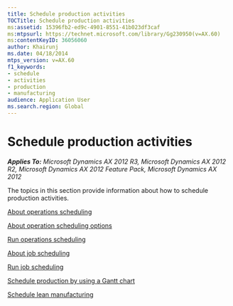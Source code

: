 ```yaml
---
title: Schedule production activities
TOCTitle: Schedule production activities
ms:assetid: 15396fb2-ed9c-4901-8551-41b023df3caf
ms:mtpsurl: https://technet.microsoft.com/library/Gg230950(v=AX.60)
ms:contentKeyID: 36056060
author: Khairunj
ms.date: 04/18/2014
mtps_version: v=AX.60
f1_keywords:
- schedule
- activities
- production
- manufacturing
audience: Application User
ms.search.region: Global
---
```


# Schedule production activities 


_**Applies To:** Microsoft Dynamics AX 2012 R3, Microsoft Dynamics AX 2012 R2, Microsoft Dynamics AX 2012 Feature Pack, Microsoft Dynamics AX 2012_

The topics in this section provide information about how to schedule production activities.

[About operations scheduling](about-operations-scheduling.md)

[About operation scheduling options](about-operation-scheduling-options.md)

[Run operations scheduling](run-operations-scheduling.md)

[About job scheduling](about-job-scheduling.md)

[Run job scheduling](run-job-scheduling.md)

[Schedule production by using a Gantt chart](schedule-production-by-using-a-gantt-chart.md)

[Schedule lean manufacturing](schedule-lean-manufacturing.md)

  


